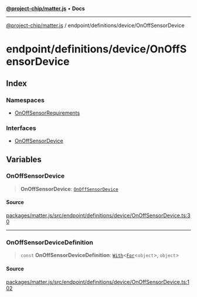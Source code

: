 [**@project-chip/matter.js**](../../../../README.md) • **Docs**

***

[@project-chip/matter.js](../../../../modules.md) / endpoint/definitions/device/OnOffSensorDevice

# endpoint/definitions/device/OnOffSensorDevice

## Index

### Namespaces

- [OnOffSensorRequirements](namespaces/OnOffSensorRequirements/README.md)

### Interfaces

- [OnOffSensorDevice](interfaces/OnOffSensorDevice.md)

## Variables

### OnOffSensorDevice

> **OnOffSensorDevice**: [`OnOffSensorDevice`](interfaces/OnOffSensorDevice.md)

#### Source

[packages/matter.js/src/endpoint/definitions/device/OnOffSensorDevice.ts:30](https://github.com/project-chip/matter.js/blob/7a8cbb56b87d4ccf34bec5a9a95ab40a1711324f/packages/matter.js/src/endpoint/definitions/device/OnOffSensorDevice.ts#L30)

***

### OnOffSensorDeviceDefinition

> `const` **OnOffSensorDeviceDefinition**: [`With`](../../../../node/export/-internal-/README.md#withbsb)\<[`For`](../../../../behavior/cluster/export/-internal-/namespaces/EndpointType/README.md#fort)\<`object`\>, `object`\>

#### Source

[packages/matter.js/src/endpoint/definitions/device/OnOffSensorDevice.ts:102](https://github.com/project-chip/matter.js/blob/7a8cbb56b87d4ccf34bec5a9a95ab40a1711324f/packages/matter.js/src/endpoint/definitions/device/OnOffSensorDevice.ts#L102)
